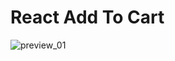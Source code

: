 # React Add To Cart

![preview_01](https://user-images.githubusercontent.com/8256064/106379789-980ce600-63d8-11eb-8c62-6ff1c22bf633.png)

